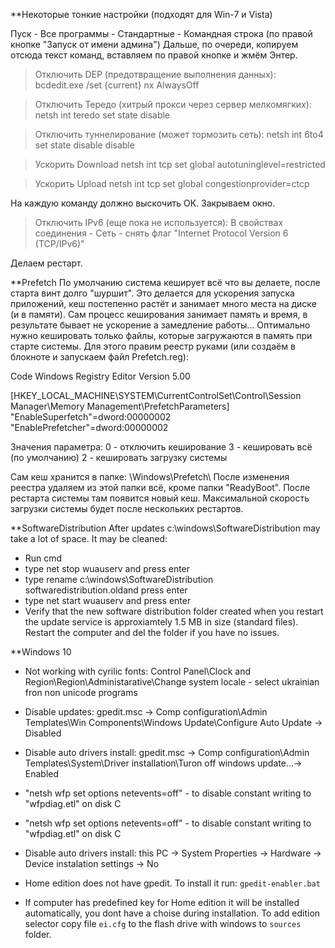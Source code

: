 **Некоторые тонкие настройки (подходят для Win-7 и Vista) 

Пуск - Все программы - Стандартные - Командная строка (по правой кнопке "Запуск от имени админа") 
Дальше, по очереди, копируем отсюда текст команд, вставляем по правой кнопке и жмём Энтер. 

>Отключить DEP (предотвращение выполнения данных): 
bcdedit.exe /set {current} nx AlwaysOff 

>Отключить Тередо (хитрый прокси через сервер мелкомягких): 
netsh int teredo set state disable 

>Отключить туннелирование (может тормозить сеть): 
netsh int 6to4 set state disable disable 

>Ускорить Download 
netsh int tcp set global autotuninglevel=restricted 

>Ускорить Upload 
netsh int tcp set global congestionprovider=ctcp 

На каждую команду должно выскочить ОК. 
Закрываем окно. 

>Отключить IPv6 (еще пока не используется): 
В свойствах соединения - Сеть - снять флаг "Internet Protocol Version 6 (TCP/IPv6)" 

Делаем рестарт.  


**Prefetch
По умолчанию система кеширует всё что вы делаете, после старта винт долго "шуршит". 
Это делается для ускорения запуска приложений, кеш постепенно растёт и занимает 
много места на диске (и в памяти). Сам процесс кеширования занимает память и время, 
в результате бывает не ускорение а замедление работы... 
Оптимально нужно кешировать только файлы, которые загружаются в память при старте системы. 
Для этого правим реестр руками (или создаём в блокноте и запускаем файл Prefetch.reg): 

Code
Windows Registry Editor Version 5.00 

[HKEY_LOCAL_MACHINE\SYSTEM\CurrentControlSet\Control\Session Manager\Memory Management\PrefetchParameters] 
"EnableSuperfetch"=dword:00000002 
"EnablePrefetcher"=dword:00000002

Значения параметра: 
0 - отключить кеширование 
3 - кешировать всё (по умолчанию) 
2 - кешировать загрузку системы 

Сам кеш хранится в папке: \Windows\Prefetch\ 
После изменения реестра удаляем из этой папки всё, кроме папки "ReadyBoot". 
После рестарта системы там появится новый кеш. Максимальной скорость загрузки системы 
будет после нескольких рестартов. 

**SoftwareDistribution
After updates c:\windows\SoftwareDistribution may take a lot of space. It may be cleaned:
 - Run cmd
 - type net stop wuauserv and press enter
 - type rename c:\windows\SoftwareDistribution softwaredistribution.oldand press enter
 - type net start wuauserv and press enter
 - Verify that the new software distribution folder created when you restart the update service is approxiamtely 1.5 MB in size (standard files). Restart the computer and del the folder if you have no issues.

**Windows 10

- Not working with cyrilic fonts: Control Panel\Clock and Region\Region\Administarative\Change system locale - select ukrainian fron non unicode programs

- Disable updates: gpedit.msc -> Comp configuration\Admin Templates\Win Components\Windows Update\Configure Auto Update -> Disabled

- Disable auto drivers install: gpedit.msc -> Comp configuration\Admin Templates\System\Driver installation\Turon off windows update...-> Enabled

- "netsh wfp set options netevents=off" - to disable constant writing to "wfpdiag.etl" on disk C

- "netsh wfp set options netevents=off" - to disable constant writing to "wfpdiag.etl" on disk C

- Disable auto drivers install: this PC -> System Properties -> Hardware -> Device instalation settings -> No

- Home edition does not have gpedit. To install it run: `gpedit-enabler.bat`

- If computer has predefined key for Home edition it will be installed automatically, you dont have a choise during installation. To add edition selector copy file `ei.cfg` to the flash drive with windows to `sources` folder.
